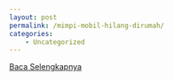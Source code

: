 ```yaml
---
layout: post
permalink: /mimpi-mobil-hilang-dirumah/
categories:
    - Uncategorized
---
```


[Baca Selengkapnya](/02)